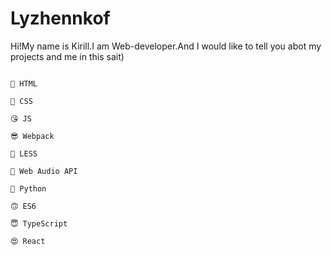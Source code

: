 # Lyzhennkof

Hi!My name is Kirill.I am Web-developer.And I would like to tell you abot my projects and me in this sait)


```

🤪 HTML

🤩 CSS

😘 JS

😎 Webpack 

🧐 LESS

🤯 Web Audio API

🐍 Python 

🙃 ES6

😇 TypeScript

😍 React

```
